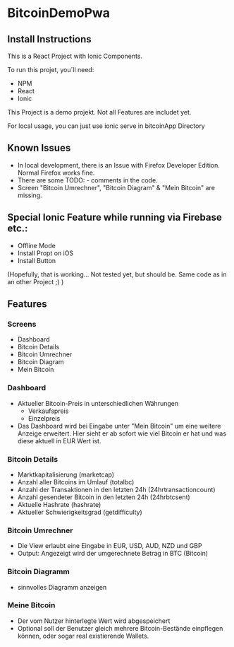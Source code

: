 # BitcoinDemoPwa

## Install Instructions
This is a React Project with Ionic Components.

To run this projet, you´ll need:
- NPM
- React
- Ionic

This Project is a demo projekt. Not all Features are includet yet.

For local usage, you can just use ionic serve in bitcoinApp Directory

## Known Issues
- In local development, there is an Issue with Firefox Developer Edition. Normal Firefox works fine.
- There are some TODO: - comments in the code.
- Screen "Bitcoin Umrechner", "Bitcoin Diagram" & "Mein Bitcoin" are missing.

## Special Ionic Feature while running via Firebase etc.:
- Offline Mode
- Install Propt on iOS
- Install Button

(Hopefully, that is working... Not tested yet, but should be. Same code as in an other Project ;) )


## Features

### Screens
- Dashboard
- Bitcoin Details
- Bitcoin Umrechner
- Bitcoin Diagram
- Mein Bitcoin

### Dashboard
- Aktueller Bitcoin-Preis in unterschiedlichen Währungen
    - Verkaufspreis
    - Einzelpreis
- Das Dashboard wird bei Eingabe unter "Mein Bitcoin" um eine weitere Anzeige erweitert. Hier sieht er ab sofort wie viel Bitcoin er hat und was diese aktuell in EUR Wert ist.

### Bitcoin Details
- Marktkapitalisierung (marketcap)
- Anzahl aller Bitcoins im Umlauf (totalbc)
- Anzahl der Transaktionen in den letzten 24h (24hrtransactioncount)
- Anzahl gesendeter Bitcoin in den letzten 24h (24hrbtcsent)
- Aktuelle Hashrate (hashrate)
- Aktueller Schwierigkeitsgrad (getdifficulty)
### Bitcoin Umrechner
- Die View erlaubt eine Eingabe in EUR, USD, AUD, NZD und GBP
- Output: Angezeigt wird der umgerechnete Betrag in BTC (Bitcoin)
### Bitcoin Diagramm
- sinnvolles Diagramm anzeigen


### Meine Bitcoin
- Der vom Nutzer hinterlegte Wert wird abgespeichert
- Optional soll der Benutzer gleich mehrere Bitcoin-Bestände einpflegen können, oder sogar real existierende Wallets.